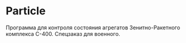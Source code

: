 # Particle
Программа для контроля состояния агрегатов Зенитно-Ракетного комплекса С-400.
Спецзаказ для военного.
